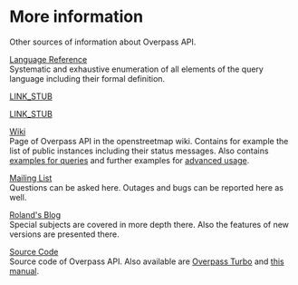 More information
================

Other sources of information about Overpass API.

[Language Reference](https://wiki.openstreetmap.org/wiki/Overpass_API/Overpass_QL)  
Systematic and exhaustive enumeration of all elements of the query language
including their formal definition.

[LINK_STUB](setup.md)

[LINK_STUB](components.md)

[Wiki](https://wiki.openstreetmap.org/wiki/Overpass_API)  
Page of Overpass API in the openstreetmap wiki.
Contains for example the list of public instances including their status messages.
Also contains [examples for queries](https://wiki.openstreetmap.org/wiki/Overpass_API/Overpass_API_by_Example)
and further examples for [advanced usage](https://wiki.openstreetmap.org/wiki/Overpass_API/Advanced_examples).

[Mailing List](https://listes.openstreetmap.fr/wws/info/overpass)  
Questions can be asked here.
Outages and bugs can be reported here as well.

[Roland's Blog](https://dev.overpass-api.de/blog/)  
Special subjects are covered in more depth there.
Also the features of new versions are presented there.

[Source Code](https://github.com/drolbr/Overpass-API)  
Source code of Overpass API.
Also available are [Overpass Turbo](https://github.com/tyrasd/overpass-turbo) and [this manual](https://github.com/drolbr/overpass-doc).
